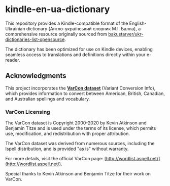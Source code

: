 # kindle-en-ua-dictionary

This repository provides a Kindle-compatible format of the English-Ukrainian
dictionary (Англо-український словник М.І. Балла), a comprehensive resource
originally sourced from [bakustarver/ukr-dictionaries-list-opensource](https://github.com/bakustarver/ukr-dictionaries-list-opensource).

The dictionary has been optimized for use on Kindle devices,
enabling seamless access to translations and definitions directly within your
e-reader.

## Acknowledgments

This project incorporates the [**VarCon dataset**](src/varcon.zip) (Variant Conversion Info),
which provides information to convert between American, British, Canadian,
and Australian spellings and vocabulary.

### VarCon Licensing

The VarCon dataset is Copyright 2000-2020 by Kevin Atkinson and Benjamin Titze
and is used under the terms of its license, which permits use, modification,
and redistribution with proper attribution.

The VarCon dataset was derived from numerous sources, including the Ispell
distribution, and is provided "as is" without warranty.

For more details, visit the official VarCon page: [http://wordlist.aspell.net/](http://wordlist.aspell.net/).

Special thanks to Kevin Atkinson and Benjamin Titze for their work on VarCon.
